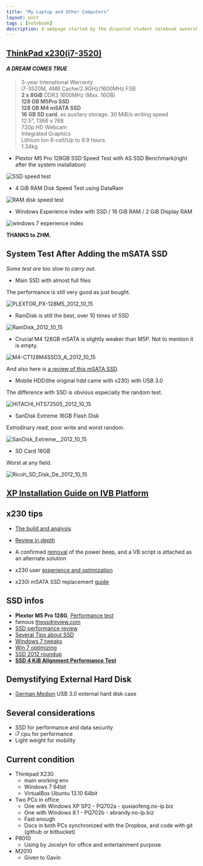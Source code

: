 ```yaml
---
title: "My Laptop and Other Computers"
layout: post
tags : [notebook]
description: A webpage started by the disputed student notebook ownership 2012. Summarizing all the computers I have. The performance tests, OS, and usage guides. And also thoughts about how to upgrade or improve and maintain a perfect working condition.
---
```


## [ThinkPad x230(i7-3520)](http://www.hknotebook.com/hkust2012/product/main.jsp?view=product&pid=5&brand=lenovo)

#### _A DREAM COMES TRUE_
    
>   3-year Intenational Warranty  
>   i7-3520M, 4MB Cache/2.9GHz/1600MHz FSB  
>   **2 x 8GiB** DDR3 1600MHz (Max. 16GB)  
>   **128 GB M5Pro SSD**  
>   **128 GB M4 mSATA SSD**    
>   **16 GB SD card**, as auxilary storage. 30 MiB/s writing speed  
>   12.5", 1366 x 768  
>   720p HD Webcam  
>   Integrated Graphics  
>   Lithium Ion 6-cell/Up to 9.9 hours  
>   1.34kg  

- Plextor M5 Pro 128GB SSD Speed Test with AS SSD Benchmark(right after the system installation)    

![SSD speed test](http://i.imgur.com/Ku7gLqh.png)

- 4 GiB RAM Disk Speed Test using DataRam    

![RAM disk speed test](http://i.imgur.com/opbKZd0.png)

- Windows Experience Index with SSD / 16 GiB RAM / 2 GiB Display RAM    

![windows 7 experience index](http://i.imgur.com/etXtAFC.png)

**THANKS to ZHM.**

## System Test After Adding the mSATA SSD

*Some test are too slow to carry out.*

- Main SSD with almost full files    

The performance is still very good as just bought.

![PLEXTOR_PX-128M5_2012_10_15](http://i.imgur.com/WP6peBZ.jpg)

- RamDisk is still the best, over 10 times of SSD    

![RamDisk_2012_10_15](http://i.imgur.com/4PHbEKF.jpg)

- Crucial M4 128GB mSATA is slightly weaker than M5P. Not to mention it is empty.    

![M4-CT128M4SSD3_A_2012_10_15](http://i.imgur.com/fZk4tlB.jpg)

And also here is [a review of this mSATA SSD](http://www.storagereview.com/micron_realssd_c400_msata_ssd_review).    

- Mobile HDD(the original hdd came with x230) with USB 3.0    

The difference with SSD is obvious especially the random test.    

![HITACHI_HTS72505_2012_10_15](http://i.imgur.com/8thBkJB.jpg) 

- SanDisk Extreme 16GB Flash Disk    

Extrodinary read, poor write and worst random.    

![SanDisk_Extreme__2012_10_15](http://i.imgur.com/MeQ4Jv7.jpg)

- SD Card 16GB    

Worst at any field.    

![Ricoh_SD_Disk_De_2012_10_15](http://i.imgur.com/6tQNnOk.jpg)

## [XP Installation Guide on IVB Platform](http://news.mydrivers.com/1/237/237098_all.htm)

## x230 tips

- [The build and analysis](http://www.tpuser.idv.tw/wp/)    

- [Review in depth](http://www.notebookcheck.net/Lenovo-ThinkPad-X230-2306-2AU-Laptop-Review.75317.0.html)    

- A confirmed [removal](http://forums.lenovo.com/t5/T400-T500-and-newer-T-series/T530-does-not-make-typical-ThinkPad-Power-Status-Beeps/td-p/788571/highlight/false) of the power beep, and a VB script is attached as an alternate solution      

- x230 user [experience and optimization](http://littlenine1221.pixnet.net/blog/post/91040924-%5B%E6%96%B0%E5%93%81%E5%88%86%E4%BA%AB%5D-lenovo-x230-%2B-sandisk-480gb-ssd-%2B-16gb-ram-%2Bg)     

- x230i mSATA SSD replacement [guide](http://www.5i01.cn/topicdetail.php?f=240&t=2840788&last=37435297)     

## SSD infos    

+ **Plextor M5 Pro 128G**, [Performance test](http://www.chiphell.com/thread-531991-1-1.html)    
+ famous [thessdreview.com](http://thessdreview.com/)    
+ [SSD performance review](http://www.expreview.com/19604-all.html)    
+ [Several Tips about SSD](http://diy.pconline.com.cn/cpu/study_cpu/1203/2722291_all.html)     
+ [Windows 7 tweaks](http://article.pchome.net/content-1387324.html)    
+ [Win 7 optimizing](http://moonwulk.blogspot.hk/2010/07/windows-7-ssd.html)    
+ [SSD 2012 roundup](http://www.behardware.com/art/imprimer/860/)     
+ [**SSD 4 KiB Alignment Performance Test**](http://www.seekxiu.com/article.aspx?id=12568)   

## Demystifying External Hard Disk    

+ [German Medion](http://item.taobao.com/item.htm?id=18461252774) USB 3.0 external hard disk case    

## Several considerations    

- SSD for performance and data security    
- i7 cpu for performance    
- Light weight for mobility    

## Current condition   

- Thinkpad X230   
  - main working env   
  - Windows 7 64bit    
  - VirtualBox Ubuntu 13.10 64bit   
- Two PCs in office    
  - One with Windows XP SP2 - PQ702a - quxiaofeng.no-ip.biz    
  - One with Windows 8.1 - PQ702b - abrandy.no-ip.biz
  - Fast enough
  - Docs in both PCs synchronized with the Dropbox, and code with git (github or bitbucket)    
- P8010    
  - Using by Jocelyn for office and entertainment purpose.    
- M2010   
  - Given to Gavin
